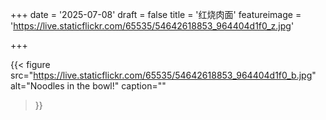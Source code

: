 +++
date = '2025-07-08'
draft = false
title = '红烧肉面'
featureimage = 'https://live.staticflickr.com/65535/54642618853_964404d1f0_z.jpg'

+++

{{< figure
  src="https://live.staticflickr.com/65535/54642618853_964404d1f0_b.jpg"
  alt="Noodles in the bowl!"
  caption=""
>}}
